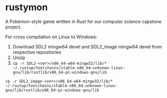 # rustymon
A Pokémon-style game written in Rust for our computer science capstone project.

For cross compilation on Linux to Windows:
1. Download SDL2 mingw64 devel and SDL2_image mingw64 devel from respective repositories
2. Unzip
3. `cp -r SDL2-<ver>/x86_64-w64-mingw32/lib/* ~/.rustup/toolchains/stable-x86_64-unknown-linux-gnu/lib/rustlib/x86_64-pc-windows-gnu/lib`

`cp -r SDL2_image-<ver>/x86_64-w64-mingw32/lib/* ~/.rustup/toolchains/stable-x86_64-unknown-linux-gnu/lib/rustlib/x86_64-pc-windows-gnu/lib`
